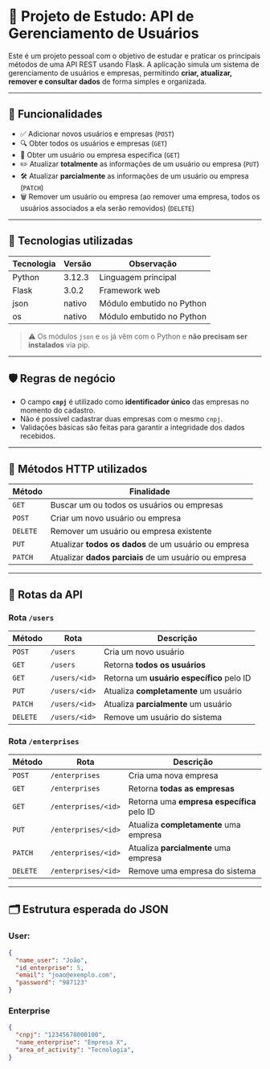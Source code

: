 # 🧠 Projeto de Estudo: API de Gerenciamento de Usuários

Este é um projeto pessoal com o objetivo de estudar e praticar os principais métodos de uma API REST usando Flask. A aplicação simula um sistema de gerenciamento de usuários e empresas, permitindo **criar, atualizar, remover e consultar dados** de forma simples e organizada.

---

## 🚀 Funcionalidades

- ✅ Adicionar novos usuários e empresas (`POST`)
- 🔍 Obter todos os usuários e empresas (`GET`)
- 🔎 Obter um usuário ou empresa específica (`GET`)
- ✏️ Atualizar **totalmente** as informações de um usuário ou empresa (`PUT`)
- 🛠️ Atualizar **parcialmente** as informações de um usuário ou empresa (`PATCH`)
- 🗑️ Remover um usuário ou empresa (ao remover uma empresa, todos os usuários associados a ela serão removidos) (`DELETE`)

---

## 🐍 Tecnologias utilizadas

| Tecnologia | Versão | Observação                  |
|------------|--------|-----------------------------|
| Python     | 3.12.3 | Linguagem principal          |
| Flask      | 3.0.2  | Framework web                |
| json       | nativo | Módulo embutido no Python    |
| os         | nativo | Módulo embutido no Python    |

> ⚠️ Os módulos `json` e `os` já vêm com o Python e **não precisam ser instalados** via pip.

---

## 🛡️ Regras de negócio

- O campo **`cnpj`** é utilizado como **identificador único** das empresas no momento do cadastro.
- Não é possível cadastrar duas empresas com o mesmo `cnpj`.
- Validações básicas são feitas para garantir a integridade dos dados recebidos.

---

## 📡 Métodos HTTP utilizados

| Método | Finalidade|
|--------|-----------|
| `GET`  | Buscar um ou todos os usuários ou empresas|
| `POST` | Criar um novo usuário ou empresa|
| `DELETE` | Remover um usuário ou empresa existente|
| `PUT`  | Atualizar **todos os dados** de um usuário ou empresa|
| `PATCH`| Atualizar **dados parciais** de um usuário ou empresa|

---

## 🔀 Rotas da API

### Rota `/users`

| Método | Rota            | Descrição                                |
|--------|------------------|--------------------------------------------|
| `POST` | `/users`          | Cria um novo usuário                       |
| `GET`  | `/users`          | Retorna **todos os usuários**             |
| `GET`  | `/users/<id>`     | Retorna um **usuário específico** pelo ID |
| `PUT`  | `/users/<id>`     | Atualiza **completamente** um usuário     |
| `PATCH`| `/users/<id>`     | Atualiza **parcialmente** um usuário      |
| `DELETE`| `/users/<id>`    | Remove um usuário do sistema              |

### Rota `/enterprises`

| Método | Rota            | Descrição                                |
|--------|------------------|--------------------------------------------|
| `POST` | `/enterprises`          | Cria uma nova empresa                      |
| `GET`  | `/enterprises`          | Retorna **todas as empresas**             |
| `GET`  | `/enterprises/<id>`     | Retorna uma **empresa específica** pelo ID |
| `PUT`  | `/enterprises/<id>`     | Atualiza **completamente** uma empresa    |
| `PATCH`| `/enterprises/<id>`     | Atualiza **parcialmente** uma empresa     |
| `DELETE`| `/enterprises/<id>`    | Remove uma empresa do sistema            |
---

## 🗂️ Estrutura esperada do JSON

### User:
```json
{
  "name_user": "João",
  "id_enterprise": 5,
  "email": "joao@exemplo.com",
  "password": "987123"
}
```
### Enterprise
```json
{
  "cnpj": "12345678000100",
  "name_enterprise": "Empresa X",
  "area_of_activity": "Tecnologia",
}
```